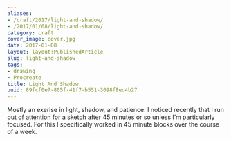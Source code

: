 ```yaml
---
aliases:
- /craft/2017/light-and-shadow/
- /2017/01/08/light-and-shadow/
category: craft
cover_image: cover.jpg
date: 2017-01-08
layout: layout:PublishedArticle
slug: light-and-shadow
tags:
- drawing
- Procreate
title: Light And Shadow
uuid: 89fcf0e7-805f-41f7-b551-3098f8ed4b27
---
```


Mostly an exerise in light, shadow, and patience.
I noticed recently that I run out of attention for a sketch after 45 minutes or so unless I’m particularly focused.
For this I specifically worked in 45 minute blocks over the course of a week.